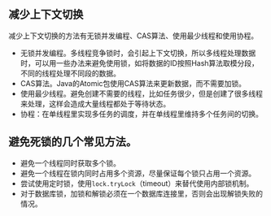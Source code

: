 ## 减少上下文切换
减少上下文切换的方法有无锁并发编程、CAS算法、使用最少线程和使用协程。
 - 无锁并发编程。多线程竞争锁时，会引起上下文切换，所以多线程处理数据时，可以用一些办法来避免使用锁，如将数据的ID按照Hash算法取模分段，不同的线程处理不同段的数据。
 - CAS算法。Java的Atomic包使用CAS算法来更新数据，而不需要加锁。
 - 使用最少线程。避免创建不需要的线程，比如任务很少，但是创建了很多线程来处理，这样会造成大量线程都处于等待状态。 
 - 协程：在单线程里实现多任务的调度，并在单线程里维持多个任务间的切换。
 
## 避免死锁的几个常见方法。 
 - 避免一个线程同时获取多个锁。 
 - 避免一个线程在锁内同时占用多个资源，尽量保证每个锁只占用一个资源。 
 - 尝试使用定时锁，使用`lock.tryLock`（timeout）来替代使用内部锁机制。 
 - 对于数据库锁，加锁和解锁必须在一个数据库连接里，否则会出现解锁失败的情况。